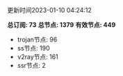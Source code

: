 更新时间2023-01-10 04:24:12

**总订阅: 73**
**总节点: 1379**
**有效节点: 449**
- trojan节点: 96
- ss节点: 190
- v2ray节点: 161
- ssr节点: 2
